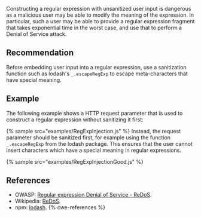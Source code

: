 Constructing a regular expression with unsanitized user input is dangerous as a malicious user may be able to modify the meaning of the expression. In particular, such a user may be able to provide a regular expression fragment that takes exponential time in the worst case, and use that to perform a Denial of Service attack.


## Recommendation
Before embedding user input into a regular expression, use a sanitization function such as lodash's `_.escapeRegExp` to escape meta-characters that have special meaning.


## Example
The following example shows a HTTP request parameter that is used to construct a regular expression without sanitizing it first:

{% sample src="examples/RegExpInjection.js" %}
Instead, the request parameter should be sanitized first, for example using the function `_.escapeRegExp` from the lodash package. This ensures that the user cannot insert characters which have a special meaning in regular expressions.

{% sample src="examples/RegExpInjectionGood.js" %}

## References
* OWASP: [Regular expression Denial of Service - ReDoS](https://www.owasp.org/index.php/Regular_expression_Denial_of_Service_-_ReDoS).
* Wikipedia: [ReDoS](https://en.wikipedia.org/wiki/ReDoS).
* npm: [lodash](https://www.npmjs.com/package/lodash).
{% cwe-references %}
